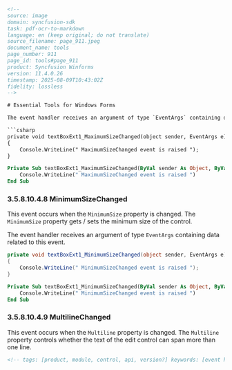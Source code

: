 ```html
<!-- 
source: image
domain: syncfusion-sdk
task: pdf-ocr-to-markdown
language: en (keep original; do not translate)
source_filename: page_911.jpeg
document_name: tools
page_number: 911
page_id: tools#page_911
product: Syncfusion Winforms
version: 11.4.0.26
timestamp: 2025-08-09T10:43:02Z
fidelity: lossless
-->

# Essential Tools for Windows Forms

The event handler receives an argument of type `EventArgs` containing data related to this event.

```csharp
private void textBoxExt1_MaximumSizeChanged(object sender, EventArgs e)
{
    Console.WriteLine(" MaximumSizeChanged event is raised ");
}
```

```vb
Private Sub textBoxExt1_MaximumSizeChanged(ByVal sender As Object, ByVal e As EventArgs)
    Console.WriteLine(" MaximumSizeChanged event is raised ")
End Sub
```

### 3.5.8.10.4.8 MinimumSizeChanged

This event occurs when the `MinimumSize` property is changed. The `MinimumSize` property gets / sets the minimum size of the control.

The event handler receives an argument of type `EventArgs` containing data related to this event.

```csharp
private void textBoxExt1_MinimumSizeChanged(object sender, EventArgs e)
{
    Console.WriteLine(" MinimumSizeChanged event is raised ");
}
```

```vb
Private Sub textBoxExt1_MinimumSizeChanged(ByVal sender As Object, ByVal e As EventArgs)
    Console.WriteLine(" MinimumSizeChanged event is raised ")
End Sub
```

### 3.5.8.10.4.9 MultilineChanged

This event occurs when the `Multiline` property is changed. The `Multiline` property controls whether the text of the edit control can span more than one line.

```html
<!-- tags: [product, module, control, api, version?] keywords: [event handler, EventArgs, MinimumSize, Multiline, Syncfusion, WinForms] -->
``` 
```